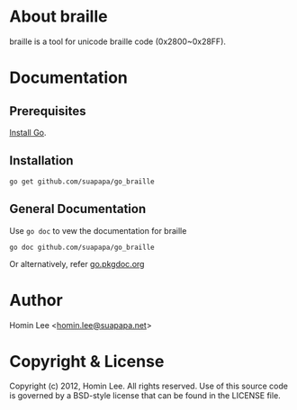 
[install go]: http://golang.org/install.html "Install Go"

About braille
=============

braille is a tool for unicode braille code (0x2800~0x28FF).

Documentation
=============

Prerequisites
-------------

[Install Go][].

Installation
-------------

    go get github.com/suapapa/go_braille

General Documentation
---------------------

Use `go doc` to vew the documentation for braille

    go doc github.com/suapapa/go_braille

Or alternatively, refer [go.pkgdoc.org](http://go.pkgdoc.org/github.com/suapapa/go_braille)


Author
======

Homin Lee &lt;homin.lee@suapapa.net&gt;

Copyright & License
===================

Copyright (c) 2012, Homin Lee.
All rights reserved.
Use of this source code is governed by a BSD-style license that can be
found in the LICENSE file.
